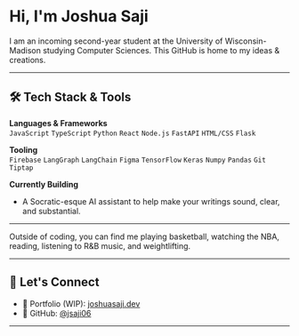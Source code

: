 # Hi, I'm Joshua Saji

I am an incoming second-year student at the University of Wisconsin-Madison studying Computer Sciences. This GitHub is home to my ideas & creations.

---

## 🛠️ Tech Stack & Tools

**Languages & Frameworks**  
`JavaScript` `TypeScript` `Python` `React` `Node.js` `FastAPI` `HTML/CSS` `Flask` 

**Tooling**  
`Firebase` `LangGraph` `LangChain` `Figma` `TensorFlow` `Keras` `Numpy` `Pandas` `Git` `Tiptap` 

**Currently Building**  
- A Socratic-esque AI assistant to help make your writings sound, clear, and substantial.

---
Outside of coding, you can find me playing basketball, watching the NBA, reading, listening to R&B music, and weightlifting.

---

## 🤝 Let's Connect

- 💼 Portfolio (WIP): [joshuasaji.dev](https://jsaji06.github.io)  
- 🐙 GitHub: [@jsaji06](https://github.com/jsaji06)  

---
